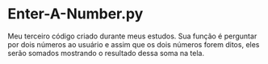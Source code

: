 # Enter-A-Number.py
Meu terceiro código criado durante meus estudos.
Sua função é perguntar por dois números ao usuário e assim que os dois números forem ditos, eles serão somados mostrando o resultado dessa soma na tela.
